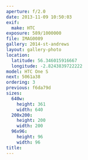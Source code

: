 ```yaml
---
aperture: f/2.0
date: 2013-11-09 10:50:03
exif:
  make: HTC
exposure: 589/1000000
file: IMAG0089
gallery: 2014-st-andrews
layout: gallery-photo
location:
  latitude: 56.346015916667
  longitude: -2.8243839722222
model: HTC One S
next: 5061a38
ordering: 3
previous: f6da79d
sizes:
  640w:
    height: 361
    width: 640
  200x200:
    height: 200
    width: 200
  96x96:
    height: 96
    width: 96
title: 
---
```

